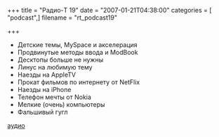 +++
title = "Радио-T 19"
date = "2007-01-21T04:38:00"
categories = [ "podcast",]
filename = "rt_podcast19"

+++

- Детские темы, MySpace и акселерация
- Продвинутые методы ввода и ModBook
- Десктопы больше не нужны
- Линус на любимую тему
- Наезды на AppleTV
- Прокат фильмов по интернету от NetFlix
- Наезды на iPhone
- Телефон мечты от Nokia
- Мелкие (очень) компьютеры
- Фальшивый гугл

[аудио](http://cdn.radio-t.com/rt_podcast19.mp3)
<audio src="http://cdn.radio-t.com/rt_podcast19.mp3" preload="none"></audio>